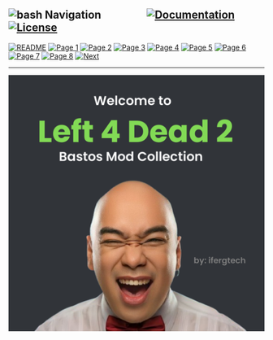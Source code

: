 ## <img src="https://cdn-icons-png.flaticon.com/128/561/561242.png" width="20" alt="bash"/> </a> Navigation &nbsp;&nbsp;&nbsp;&nbsp;&nbsp;&nbsp;&nbsp;&nbsp;&nbsp;&nbsp;&nbsp;&nbsp;&nbsp;&nbsp;&nbsp;&nbsp;&nbsp;[![Documentation](https://img.shields.io/badge/Documentation-purple)](Documentation.md) [![License](https://img.shields.io/badge/License-violet)](LICENSE)


[![README](https://img.shields.io/badge/all-red?style=for-the-badge&logoColor=gray)](README.md)
[![Page 1](https://img.shields.io/badge/%201-blue?style=for-the-badge&logoColor=gray)](docs/Page1.md)
[![Page 2](https://img.shields.io/badge/%202-gray?style=for-the-badge&logoColor=gray)](docs/Page2.md)
[![Page 3](https://img.shields.io/badge/%203-gray?style=for-the-badge&logoColor=gray)](docs/Page3.md)
[![Page 4](https://img.shields.io/badge/%204-gray?style=for-the-badge&logoColor=gray)](docs/Page4.md)
[![Page 5](https://img.shields.io/badge/%205-gray?style=for-the-badge&logoColor=gray)](docs/Page5.md)
[![Page 6](https://img.shields.io/badge/%206-gray?style=for-the-badge&logoColor=gray)](docs/Page6.md)
[![Page 7](https://img.shields.io/badge/%207-gray?style=for-the-badge&logoColor=gray)](docs/Page7.md)
[![Page 8](https://img.shields.io/badge/%208-gray?style=for-the-badge&logoColor=gray)](docs/Page8.md)
[![Next](https://img.shields.io/badge/Next-->-green?style=for-the-badge&logoColor=gray)](docs/Page2.md)


---

<div align="center"> <img src="https://raw.githubusercontent.com/ferguzus/workshop/main/thumbnail.png"> </div>
